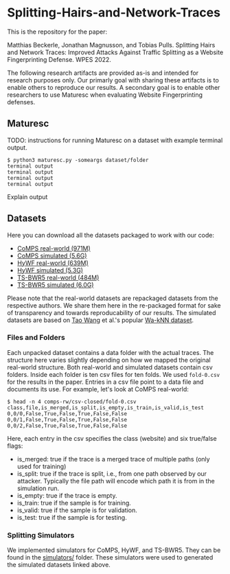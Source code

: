 # Splitting-Hairs-and-Network-Traces

This is the repository for the paper:

Matthias Beckerle, Jonathan Magnusson, and Tobias Pulls. Splitting Hairs and
Network Traces: Improved Attacks Against Traffic Splitting as a Website
Fingerprinting Defense. WPES 2022.

The following research artifacts are provided as-is and intended for research
purposes only. Our primarly goal with sharing these artifacts is to enable
others to reproduce our results. A secondary goal is to enable other researchers
to use Maturesc when evaluating Website Fingerprinting defenses.

## Maturesc
TODO: instructions for running Maturesc on a dataset with example terminal
output.

```
$ python3 maturesc.py -someargs dataset/folder
terminal output
terminal output
terminal output
terminal output
```

Explain output

## Datasets
Here you can download all the datasets packaged to work with our code:
- [CoMPS real-world (971M)](https://dart.cse.kau.se/Splitting-Hairs-and-Network-Traces/comps-rw.tar)
- [CoMPS simulated (5.6G)](https://dart.cse.kau.se/Splitting-Hairs-and-Network-Traces/comps-wang-x10.tar)
- [HyWF real-world (639M)](https://dart.cse.kau.se/Splitting-Hairs-and-Network-Traces/hywf-rw.tar)
- [HyWF simulated (5.3G)](https://dart.cse.kau.se/Splitting-Hairs-and-Network-Traces/hywf-wang-x10.tar)
- [TS-BWR5 real-world (484M)](https://dart.cse.kau.se/Splitting-Hairs-and-Network-Traces/ts-rw.tar)
- [TS-BWR5 simulated (6.0G)](https://dart.cse.kau.se/Splitting-Hairs-and-Network-Traces/ts-bwr5-wang-x10.tar)

Please note that the real-world datasets are repackaged datasets from the
respective authors. We share them here in the re-packaged format for sake of
transparency and towards reproducability of our results. The simulated datasets
are based on [Tao Wang](https://www.cs.sfu.ca/~taowang/wf/) et al.'s popular
[Wa-kNN dataset](https://www.cs.sfu.ca/~taowang/wf/data/knndata.zip).

### Files and Folders
Each unpacked dataset contains a data folder with the actual traces. The
structure here varies slightly depending on how we mapped the original
real-world structure. Both real-world and simulated datasets contain csv
folders. Inside each folder is ten csv files for ten folds. We used `fold-0.csv`
for the results in the paper. Entries in a csv file point to a data file and
documents its use. For example, let's look at CoMPS real-world:

```
$ head -n 4 comps-rw/csv-closed/fold-0.csv 
class,file,is_merged,is_split,is_empty,is_train,is_valid,is_test
0,0/0,False,True,False,True,False,False
0,0/1,False,True,False,True,False,False
0,0/2,False,True,False,True,False,False
```

Here, each entry in the csv specifies the class (website) and six true/false flags:
- is_merged: true if the trace is a merged trace of multiple paths (only used
  for training)
- is_split: true if the trace is split, i.e., from one path observed by our
  attacker. Typically the file path will encode which path it is from in the
  simulation run.
- is_empty: true if the trace is empty.
- is_train: true if the sample is for training.
- is_valid: true if the sample is for validation.
- is_test: true if the sample is for testing.

### Splitting Simulators
We implemented simulators for CoMPS, HyWF, and TS-BWR5. They can be found in the
[simulators/](https://github.com/m-bec/Splitting-Hairs-and-Network-Traces/tree/main/simulators)
folder. These simulators were used to generated the simulated datasets linked
above.